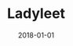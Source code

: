 ---
layout: site
title: "Ladyleet"
date: 2018-01-01
categories: [community]
version: 2.4.1
major: 2
minor: 4
patch: 1
slug: ladyleet
link: https://ladyleet.com/
permalink: /sites/:slug
---